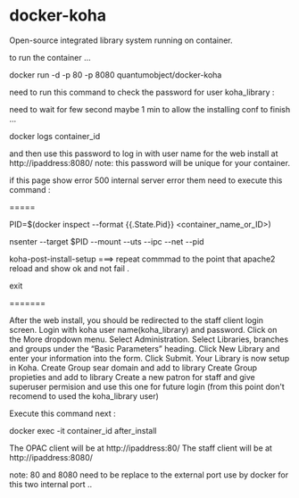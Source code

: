 docker-koha
===================

Open-source integrated library system running on container. 

to run the container ...

docker run -d -p 80 -p 8080 quantumobject/docker-koha

need to run this command to check the password for user koha_library :

need to wait for few second maybe 1 min to allow the installing conf to finish ...

docker logs container_id

and then use this password to log in with user name for the web install at http://ipaddress:8080/ 
note: this password will be unique for your container. 

if this page show error 500 internal server error them need to execute this command :

=====

PID=$(docker inspect --format {{.State.Pid}} <container_name_or_ID>)

nsenter --target $PID --mount --uts --ipc --net --pid

koha-post-install-setup   ===> repeat commmad to the point that apache2 reload and show ok and not fail .

exit

=======

After the web install, you should be redirected to the staff client login screen.
Login with koha user name(koha_library) and password.
Click on the More dropdown menu.
Select Administration.
Select Libraries, branches and groups under the “Basic Parameters” heading.
Click New Library and enter your information into the form.
Click Submit.
Your Library is now setup in Koha.
Create Group sear domain and add to library
Create Group propieties and add to library 
Create a new patron for staff and give superuser permision and use this one for future login (from this point don't recomend to used the koha_library user)

Execute this command next :

docker exec -it container_id after_install

The OPAC client will be at http://ipaddress:80/ The staff client will be at http://ipaddress:8080/

note: 80 and 8080 need to be replace to the external port use by docker for this two internal port ..
